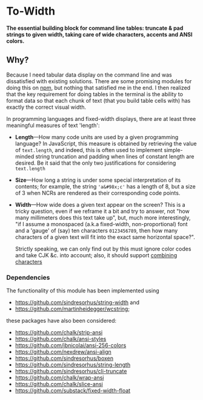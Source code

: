 

# To-Width

**The essential building block for command line tables: truncate & pad strings
to given width, taking care of wide characters, accents and ANSI colors.**

## Why?

Because I need tabular data display on the command line and was dissatisfied
with existing solutions. There are some promising modules for doing this on
[npm](http://npmjs.org), but nothing that satisfied me in the end. I then
realized that the key requirement for doing tables in the terminal is the
ability to format data so that each chunk of text (that you build table cells
with) has exactly the correct visual width.

In programming languages and fixed-width displays, there are at least three meaningful measures of text 'length':

* **Length**—How many code units are used by a given programming language? In
  JavaScript, this measure is obtained by retrieving the value of `text.length`,
  and indeed, this is often used to implement simple-minded string truncation
  and padding when lines of constant length are desired. Be it said that the only two justifications for considering `text.length`

* **Size**—How long a string is under some special interpretation of its contents; for example, the string
`'a&#98x;c'` has a length of 8, but a size of 3 when NCRs are rendered as their corresponding code
points.

* **Width**—How wide does a given text appear on the screen? This is a tricky
  question, even if we reframe it a bit and try to answer, not "how many
  millimeters does this text take up", but, much more interestingly, "if I
  assume a monospaced (a.k.a fixed-width, non-proportional) font and a 'gauge' of
  (say) ten characters `0123456789`, then how many characters of a given text will
  fit into the exact same horizontal space?".


  Strictly speaking, we can only find out by this must ignore color codes and
  take CJK &c. into account; also, it should support [combining
  characters](https://en.wikipedia.org/wiki/Combining_character)


### Dependencies

The functionality of this module has been implemented using

* https://github.com/sindresorhus/string-width and
* https://github.com/martinheidegger/wcstring;

these packages have also been considered:

* https://github.com/chalk/strip-ansi
* https://github.com/chalk/ansi-styles
* https://github.com/jbnicolai/ansi-256-colors
* https://github.com/nexdrew/ansi-align
* https://github.com/sindresorhus/boxen
* https://github.com/sindresorhus/string-length
* https://github.com/sindresorhus/cli-truncate
* https://github.com/chalk/wrap-ansi
* https://github.com/chalk/slice-ansi
* https://github.com/substack/fixed-width-float


